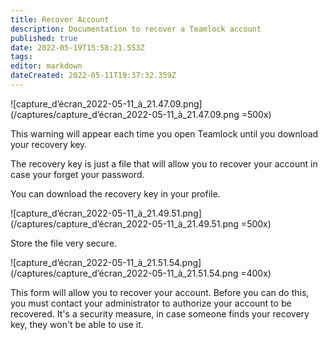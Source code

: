 ```yaml
---
title: Recover Account
description: Documentation to recover a Teamlock account
published: true
date: 2022-05-19T15:58:21.553Z
tags: 
editor: markdown
dateCreated: 2022-05-11T19:37:32.359Z
---
```


![capture_d’écran_2022-05-11_à_21.47.09.png](/captures/capture_d’écran_2022-05-11_à_21.47.09.png =500x)

This warning will appear each time you open Teamlock until you download your recovery key.

The recovery key is just a file that will allow you to recover your account in case your forget your password.

You can download the recovery key in your profile.

![capture_d’écran_2022-05-11_à_21.49.51.png](/captures/capture_d’écran_2022-05-11_à_21.49.51.png =500x)

Store the file very secure.

![capture_d’écran_2022-05-11_à_21.51.54.png](/captures/capture_d’écran_2022-05-11_à_21.51.54.png =400x)

This form will allow you to recover your account.
Before you can do this, you must contact your administrator to authorize your account to be recovered.
It's a security measure, in case someone finds your recovery key, they won't be able to use it.